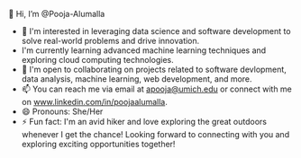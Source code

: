 👋 Hi, I’m @Pooja-Alumalla
- 👀 I'm interested in leveraging data science and software development to solve real-world problems and drive innovation.
- I'm currently learning advanced machine learning techniques and exploring cloud computing technologies.
- 💼 I'm open to collaborating on projects related to software devlopment, data analysis, machine learning, web development, and more.
- 📫 You can reach me via email at apooja@umich.edu or connect with me on www.linkedin.com/in/poojaalumalla.
- 😄 Pronouns: She/Her
- ⚡ Fun fact: I'm an avid hiker and love exploring the great outdoors whenever I get the chance!
Looking forward to connecting with you and exploring exciting opportunities together!

<!---
Pooja-Alumalla/Pooja-Alumalla is a ✨ special ✨ repository because its `README.md` (this file) appears on your GitHub profile.
You can click the Preview link to take a look at your changes.
--->
